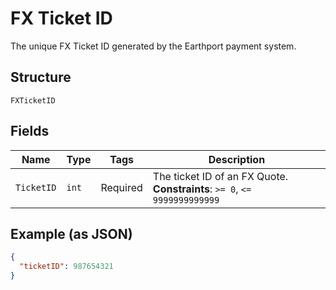 
# FX Ticket ID

The unique FX Ticket ID generated by the Earthport payment system.

## Structure

`FXTicketID`

## Fields

| Name | Type | Tags | Description |
|  --- | --- | --- | --- |
| `TicketID` | `int` | Required | The ticket ID of an FX Quote.<br>**Constraints**: `>= 0`, `<= 9999999999999` |

## Example (as JSON)

```json
{
  "ticketID": 987654321
}
```

